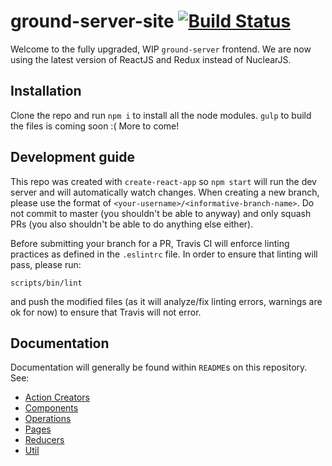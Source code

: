 # ground-server-site [![Build Status](https://travis-ci.com/CUAir/gs-frontend.svg?token=5rYdzxLAqYT3UTDm5ZVh&branch=master)](https://travis-ci.com/CUAir/gs-frontend)

Welcome to the fully upgraded, WIP `ground-server` frontend. We are now using the latest version of ReactJS and Redux instead of NuclearJS.

## Installation

Clone the repo and run `npm i` to install all the node modules. `gulp` to build the files is coming soon :( More to come!

## Development guide

This repo was created with `create-react-app` so `npm start` will run the dev server and will automatically watch changes. When creating a new branch, please use the format of `<your-username>/<informative-branch-name>`. Do not commit to master (you shouldn't be able to anyway) and only squash PRs (you also shouldn't be able to do anything else either).

Before submitting your branch for a PR, Travis CI will enforce linting practices as defined in the `.eslintrc` file. In order to ensure that linting will pass, please run:

`scripts/bin/lint`

and push the modified files (as it will analyze/fix linting errors, warnings are ok for now) to ensure that Travis will not error.

## Documentation

Documentation will generally be found within `README`s on this repository. See:

- [Action Creators](src/actions)
- [Components](src/components)
- [Operations](src/operations)
- [Pages](src/pages)
- [Reducers](src/actions)
- [Util](src/util)